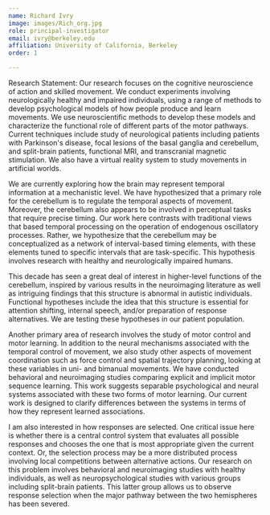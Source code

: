 ```yaml
---
name: Richard Ivry
image: images/Rich_org.jpg
role: principal-investigator
email: ivry@berkeley.edu
affiliation: University of California, Berkeley
order: 1

---
```


Research Statement: Our research focuses on the cognitive neuroscience of action and skilled movement. We conduct experiments involving neurologically healthy and impaired individuals, using a range of methods to develop psychological models of how people produce and learn movements. We use neuroscientific methods to develop these models and characterize the functional role of different parts of the motor pathways. Current techniques include study of neurological patients including patients with Parkinson's disease, focal lesions of the basal ganglia and cerebellum, and split-brain patients, functional MRI, and transcranial magnetic stimulation. We also have a virtual reality system to study movements in artificial worlds.

We are currently exploring how the brain may represent temporal information at a mechanistic level. We have hypothesized that a primary role for the cerebellum is to regulate the temporal aspects of movement. Moreover, the cerebellum also appears to be involved in perceptual tasks that require precise timing. Our work here contrasts with traditional views that based temporal processing on the operation of endogenous oscillatory processes. Rather, we hypothesize that the cerebellum may be conceptualized as a network of interval-based timing elements, with these elements tuned to specific intervals that are task-specific. This hypothesis involves research with healthy and neurologically impaired humans.

This decade has seen a great deal of interest in higher-level functions of the cerebellum, inspired by various results in the neuroimaging literature as well as intriguing findings that this structure is abnormal in autistic individuals. Functional hypotheses include the idea that this structure is essential for attention shifting, internal speech, and/or preparation of response alternatives. We are testing these hypotheses in our patient population.

Another primary area of research involves the study of motor control and motor learning. In addition to the neural mechanisms associated with the temporal control of movement, we also study other aspects of movement coordination such as force control and spatial trajectory planning, looking at these variables in uni- and bimanual movements. We have conducted behavioral and neuroimaging studies comparing explicit and implicit motor sequence learning. This work suggests separable psychological and neural systems associated with these two forms of motor learning. Our current work is designed to clarify differences between the systems in terms of how they represent learned associations.

I am also interested in how responses are selected. One critical issue here is whether there is a central control system that evaluates all possible responses and chooses the one that is most appropriate given the current context. Or, the selection process may be a more distributed process involving local competitions between alternative actions. Our research on this problem involves behavioral and neuroimaging studies with healthy individuals, as well as neuropsychological studies with various groups including split-brain patients. This latter group allows us to observe response selection when the major pathway between the two hemispheres has been severed.
